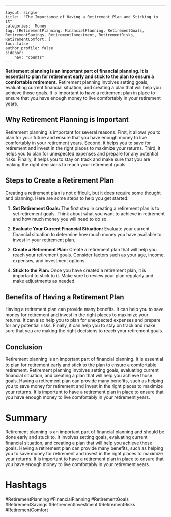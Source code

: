 ---
    layout: single
    title:  "The Importance of Having a Retirement Plan and Sticking to It"
    categories:  Money
    tag: [RetirementPlanning, FinancialPlanning, RetirementGoals, RetirementSavings, RetirementInvestment, RetirementRisks, RetirementComfort, ]
    toc: false
    author_profile: false
    sidebar:
        nav: "counts"
    ---
    
**Retirement planning is an important part of financial planning. It is essential to plan for retirement early and stick to the plan to ensure a comfortable retirement.** Retirement planning involves setting goals, evaluating current financial situation, and creating a plan that will help you achieve those goals. It is important to have a retirement plan in place to ensure that you have enough money to live comfortably in your retirement years.

## Why Retirement Planning is Important

Retirement planning is important for several reasons. First, it allows you to plan for your future and ensure that you have enough money to live comfortably in your retirement years. Second, it helps you to save for retirement and invest in the right places to maximize your returns. Third, it helps you to plan for unexpected expenses and prepare for any potential risks. Finally, it helps you to stay on track and make sure that you are making the right decisions to reach your retirement goals.

## Steps to Create a Retirement Plan

Creating a retirement plan is not difficult, but it does require some thought and planning. Here are some steps to help you get started:

1. **Set Retirement Goals:** The first step in creating a retirement plan is to set retirement goals. Think about what you want to achieve in retirement and how much money you will need to do so.

2. **Evaluate Your Current Financial Situation:** Evaluate your current financial situation to determine how much money you have available to invest in your retirement plan.

3. **Create a Retirement Plan:** Create a retirement plan that will help you reach your retirement goals. Consider factors such as your age, income, expenses, and investment options.

4. **Stick to the Plan:** Once you have created a retirement plan, it is important to stick to it. Make sure to review your plan regularly and make adjustments as needed.

## Benefits of Having a Retirement Plan

Having a retirement plan can provide many benefits. It can help you to save money for retirement and invest in the right places to maximize your returns. It can also help you to plan for unexpected expenses and prepare for any potential risks. Finally, it can help you to stay on track and make sure that you are making the right decisions to reach your retirement goals.

## Conclusion

Retirement planning is an important part of financial planning. It is essential to plan for retirement early and stick to the plan to ensure a comfortable retirement. Retirement planning involves setting goals, evaluating current financial situation, and creating a plan that will help you achieve those goals. Having a retirement plan can provide many benefits, such as helping you to save money for retirement and invest in the right places to maximize your returns. It is important to have a retirement plan in place to ensure that you have enough money to live comfortably in your retirement years.

# Summary 
Retirement planning is an important part of financial planning and should be done early and stuck to. It involves setting goals, evaluating current financial situation, and creating a plan that will help you achieve those goals. Having a retirement plan can provide many benefits, such as helping you to save money for retirement and invest in the right places to maximize your returns. It is important to have a retirement plan in place to ensure that you have enough money to live comfortably in your retirement years.

# Hashtags
#RetirementPlanning #FinancialPlanning #RetirementGoals #RetirementSavings #RetirementInvestment #RetirementRisks #RetirementComfort